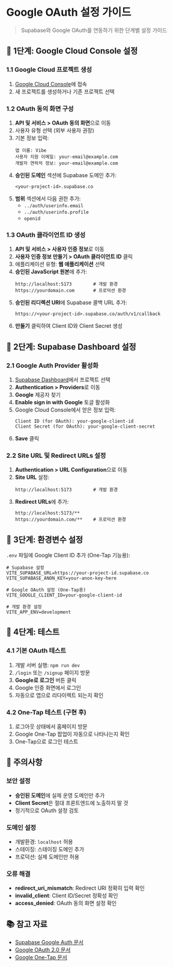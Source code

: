 # Google OAuth 설정 가이드

> Supabase와 Google OAuth를 연동하기 위한 단계별 설정 가이드

## 🔧 1단계: Google Cloud Console 설정

### 1.1 Google Cloud 프로젝트 생성
1. [Google Cloud Console](https://console.cloud.google.com/)에 접속
2. 새 프로젝트를 생성하거나 기존 프로젝트 선택

### 1.2 OAuth 동의 화면 구성
1. **API 및 서비스 > OAuth 동의 화면**으로 이동
2. 사용자 유형 선택 (외부 사용자 권장)
3. 기본 정보 입력:
   ```
   앱 이름: Vibe
   사용자 지원 이메일: your-email@example.com
   개발자 연락처 정보: your-email@example.com
   ```
4. **승인된 도메인** 섹션에 Supabase 도메인 추가:
   ```
   <your-project-id>.supabase.co
   ```
5. **범위** 섹션에서 다음 권한 추가:
   - `../auth/userinfo.email`
   - `../auth/userinfo.profile`
   - `openid`

### 1.3 OAuth 클라이언트 ID 생성
1. **API 및 서비스 > 사용자 인증 정보**로 이동
2. **사용자 인증 정보 만들기 > OAuth 클라이언트 ID** 클릭
3. 애플리케이션 유형: **웹 애플리케이션** 선택
4. **승인된 JavaScript 원본**에 추가:
   ```
   http://localhost:5173        # 개발 환경
   https://yourdomain.com       # 프로덕션 환경
   ```
5. **승인된 리디렉션 URI**에 Supabase 콜백 URL 추가:
   ```
   https://<your-project-id>.supabase.co/auth/v1/callback
   ```
6. **만들기** 클릭하여 Client ID와 Client Secret 생성

## 🔧 2단계: Supabase Dashboard 설정

### 2.1 Google Auth Provider 활성화
1. [Supabase Dashboard](https://app.supabase.com/projects)에서 프로젝트 선택
2. **Authentication > Providers**로 이동
3. **Google** 제공자 찾기
4. **Enable sign in with Google** 토글 활성화
5. Google Cloud Console에서 얻은 정보 입력:
   ```
   Client ID (for OAuth): your-google-client-id
   Client Secret (for OAuth): your-google-client-secret
   ```
6. **Save** 클릭

### 2.2 Site URL 및 Redirect URLs 설정
1. **Authentication > URL Configuration**으로 이동
2. **Site URL** 설정:
   ```
   http://localhost:5173        # 개발 환경
   ```
3. **Redirect URLs**에 추가:
   ```
   http://localhost:5173/**
   https://yourdomain.com/**    # 프로덕션 환경
   ```

## 🔧 3단계: 환경변수 설정

`.env` 파일에 Google Client ID 추가 (One-Tap 기능용):

```env
# Supabase 설정
VITE_SUPABASE_URL=https://your-project-id.supabase.co
VITE_SUPABASE_ANON_KEY=your-anon-key-here

# Google OAuth 설정 (One-Tap용)
VITE_GOOGLE_CLIENT_ID=your-google-client-id

# 개발 환경 설정
VITE_APP_ENV=development
```

## 🔧 4단계: 테스트

### 4.1 기본 OAuth 테스트
1. 개발 서버 실행: `npm run dev`
2. `/login` 또는 `/signup` 페이지 방문
3. **Google로 로그인** 버튼 클릭
4. Google 인증 화면에서 로그인
5. 자동으로 앱으로 리다이렉트 되는지 확인

### 4.2 One-Tap 테스트 (구현 후)
1. 로그아웃 상태에서 홈페이지 방문
2. Google One-Tap 팝업이 자동으로 나타나는지 확인
3. One-Tap으로 로그인 테스트

## 🚨 주의사항

### 보안 설정
- **승인된 도메인**에 실제 운영 도메인만 추가
- **Client Secret**은 절대 프론트엔드에 노출하지 말 것
- 정기적으로 OAuth 설정 검토

### 도메인 설정
- 개발환경: `localhost` 허용
- 스테이징: 스테이징 도메인 추가
- 프로덕션: 실제 도메인만 허용

### 오류 해결
- **redirect_uri_mismatch**: Redirect URI 정확히 입력 확인
- **invalid_client**: Client ID/Secret 정확성 확인
- **access_denied**: OAuth 동의 화면 설정 확인

## 📚 참고 자료

- [Supabase Google Auth 문서](https://supabase.com/docs/guides/auth/social-login/auth-google)
- [Google OAuth 2.0 문서](https://developers.google.com/identity/protocols/oauth2)
- [Google One-Tap 문서](https://developers.google.com/identity/gsi/web)
